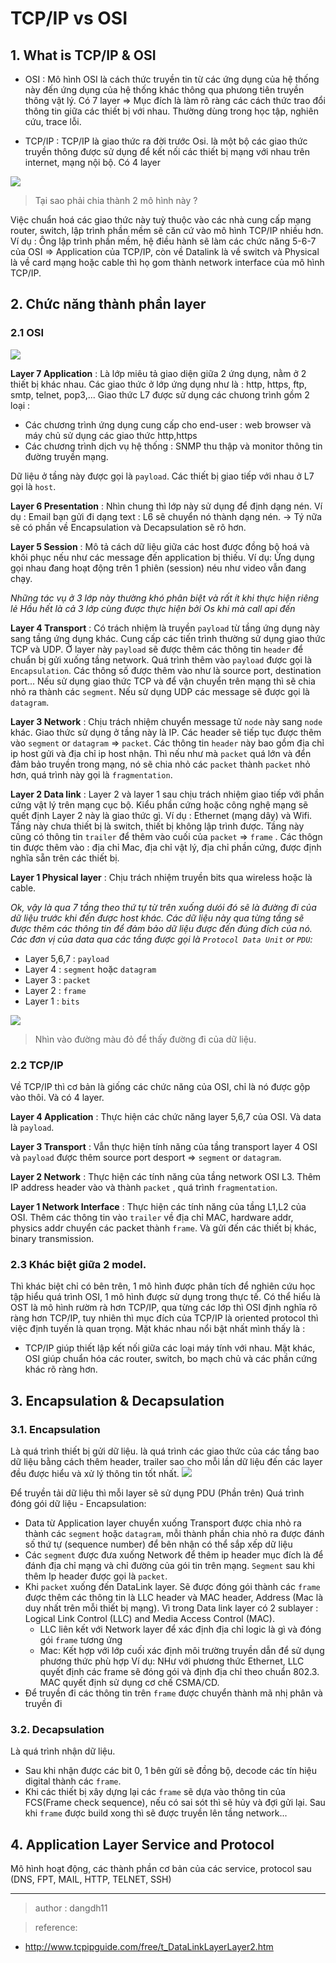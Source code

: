 # **TCP/IP vs OSI**

## 1. What is TCP/IP & OSI

+ OSI : Mô hình OSI là cách thức truyền tin từ các ứng dụng của hệ thống này đến ứng dụng của hệ thống khác thông qua phưong tiên truyền thông vật lý. Có 7 layer => Mục đích là làm rõ ràng các cách thức trao đổi thông tin giữa các thiết bị với nhau. Thường dùng trong học tập, nghiên cứu, trace lỗi.

+ TCP/IP : TCP/IP là giao thức ra đời trước Osi. là một bộ các giao thức truyền thông được sử dụng để kết nối các thiết bị mạng với nhau trên internet, mạng nội bộ. Có 4 layer 

![](https://github.com/dangdh16/OSCP/blob/main/Level_1_Fundamentals/Basics%20of%20Networking/img/2021-08-25-00-14-03.png)

> Tại sao phải chia thành 2 mô hình này ?

Việc chuẩn hoá các giao thức này tuỳ thuộc vào các nhà cung cấp mạng router, switch, lập trình phần mềm sẽ căn cứ vào mô hình TCP/IP nhiều hơn. Ví dụ : Ông lập trình phần mềm, hệ điều hành sẽ làm các chức năng 5-6-7 của OSI => Application của TCP/IP, còn về Datalink là về switch và Physical là về card mạng hoặc cable thì họ gom thành network interface của mô hình TCP/IP. 

## 2. Chức năng thành phần layer

### 2.1 OSI
![](https://github.com/dangdh16/OSCP/blob/main/Level_1_Fundamentals/Basics%20of%20Networking/img/2021-08-25-00-23-37.png)

**Layer 7 Application** : Là lớp miêu tả giao diện giữa 2 ứng dụng, nằm ở 2 thiết bị khác nhau. Các giao thức ở lớp ứng dụng như là : http, https, ftp, smtp, telnet, pop3,... Giao thức L7 được sử dụng các chưong trình gồm 2 loại :
- Các chương trình ứng dụng cung cấp cho end-user : web browser và máy chủ sử dụng các giao thức http,https
- Các chương trình dịch vụ hệ thống : SNMP thu thập và monitor thông tin đường truyền mạng. 

Dữ liệu ở tầng này được gọi là `payload`. Các thiết bị giao tiếp với nhau ở L7 gọi là `host`.

**Layer 6 Presentation** : Nhìn chung thì lớp này sử dụng để định dạng nén. Ví dụ : Email bạn gửi đi dạng text : L6 sẽ chuyển nó thành dạng nén. -> Tý nữa sẽ có phần về Encapsulation và Decapsulation sẽ rõ hơn.

**Layer 5 Session** : Mô tả cách dữ liệu giữa các host được đồng bộ hoá và khôi phục nếu như các message đến application bị thiếu. Ví dụ: Ứng dụng gọi nhau đang hoạt động trên 1 phiên (session) néu như video vẫn đang chạy.

*Những tác vụ ở 3 lớp này thường khó phân biệt và rất ít khi thực hiện riêng lẻ Hầu hết là cả 3 lớp cùng được thực hiện bởi Os khi mà call api đến*

**Layer 4 Transport** : Có trách nhiệm là truyền `payload` từ tầng ứng dụng này sang tầng ứng dụng khác. Cung cấp các tiến trình thường sử dụng giao thức TCP và UDP. Ở layer này `payload` sẽ được thêm các thông tin `header` để chuẩn bị gửi xuống tầng network. Quá trình thêm vào `payload` được gọi là `Encapsulation`. Các thông số được thêm vào như là source port, destination port... Nếu sử dụng giao thức TCP và để vận chuyển trên mạng thì sẽ chia nhỏ ra thành các `segment`. Nếu sử dụng UDP các message sẽ được gọi là `datagram`.

**Layer 3 Network** : Chịu trách nhiệm chuyển message tử `node` này sang `node` khác. Giao thức sử dụng ở tầng này là IP. Các header sẽ tiếp tục được thêm vào `segment` or `datagram` => `packet`. Các thông tin `header` này bao gồm địa chỉ ip host gửi và địa chỉ ip host nhận. Thì nếu như mà `packet` quá lớn và đển đảm bảo truyền trong mạng, nó sẽ chia nhỏ các `packet` thành `packet` nhỏ hơn, quá trình này gọi là `fragmentation`.

**Layer 2 Data link** : Layer 2 và layer 1 sau chịu trách nhiệm giao tiếp với phần cứng vật lý trên mạng cục bộ. Kiểu phần cứng hoặc công nghệ mạng sẽ quết định Layer 2 này là giao thức gì. Ví dụ : Ethernet (mạng dây) và Wifi. Tầng này chưa thiết bị là switch, thiết bị không lập trình được. Tầng này cũng có thông tin `trailer` để thêm vào cuối của `packet` => `frame` . Các thôgn tin được thêm vào : địa chỉ Mac, địa chỉ vật lý, địa chỉ phần cứng, được định nghĩa sẵn trên các thiết bị.

**Layer 1 Physical layer** : Chịu trách nhiệm truyền bits qua wireless hoặc là cable. 

*Ok, vậy là qua 7 tầng theo thứ tự từ trên xuống dưói đó sẽ là đường đi của dữ liệu trước khi đến được host khác. Các dữ liệu này qua từng tầng sẽ được thêm các thông tin để đảm bảo dữ liệu được đến đúng đích của nó. Các đơn vị của data qua các tầng được gọi là `Protocol Data Unit` or `PDU`:*
+ Layer 5,6,7 : `payload`
+ Layer 4 : `segment` hoặc `datagram`
+ Layer 3 : `packet`
+ Layer 2 : `frame`
+ Layer 1 : `bits` 

![](https://github.com/dangdh16/OSCP/blob/main/Level_1_Fundamentals/Basics%20of%20Networking/img/2021-08-25-01-24-51.png)
> Nhìn vào đường màu đỏ để thấy đường đi của dữ liệu.

### 2.2 TCP/IP

Về TCP/IP thì cơ bản là giống các chức năng của OSI, chỉ là nó được gộp vào thôi. Và có 4 layer.

**Layer 4 Application** : Thực hiện các chức năng layer 5,6,7 của OSI. Và data là `payload`.

**Layer 3 Transport** : Vẫn thực hiện tính năng của tầng transport layer 4 OSI và `payload` được thêm source port desport => `segment` or `datagram`.

**Layer 2 Network** : Thực hiện các tính năng của tầng network OSI L3. Thêm IP address header vào và thành `packet` , quá trình `fragmentation`.

**Layer 1 Network Interface** : Thực hiện các tính năng của tầng L1,L2 của OSI. Thêm các thông tin vào `trailer` về địa chỉ MAC, hardware addr, physics addr chuyển các packet thành `frame`. Và gửi đến các thiết bị khác, binary transmission.

### 2.3 Khác biệt giữa 2 model.

Thì khác biệt chỉ có bên trên, 1 mô hình được phân tích để nghiên cứu học tập hiểu quá trình OSI, 1 mô hình được sử dụng trong thực tế. Có thể hiểu là OST là mô hình rườm rà hơn TCP/IP, qua từng các lớp thì OSI định nghĩa rõ ràng hơn TCP/IP, tuy nhiên thì mục đích của TCP/IP là oriented protocol thì việc định tuyến là quan trọng. Mặt khác nhau nổi bật nhất mình thấy là :

+ TCP/IP giúp thiết lập kết nối giữa các loại máy tính với nhau. Mặt khác, OSI giúp chuẩn hóa các router, switch, bo mạch chủ và các phần cứng khác rõ ràng hơn.

## 3. Encapsulation & Decapsulation 

### 3.1. Encapsulation
Là quá trình thiết bị gửi dữ liệu. là quá trình các giao thức của các tầng bao dữ liệu bằng cách thêm header, trailer sao cho mỗi lần dữ liệu đến các layer đều được hiểu và xử lý thông tin tốt nhất.
![](https://github.com/dangdh16/OSCP/blob/main/Level_1_Fundamentals/Basics%20of%20Networking/img/2021-08-26-22-31-51.png)

Để truyền tải dữ liệu thì mỗi layer sẽ sử dụng PDU (Phần trên) 
Quá trình đóng gói dữ liệu - Encapsulation:

+ Data từ Application layer chuyển xuống Transport được chia nhỏ ra thành các `segment` hoặc `datagram`, mỗi thành phần chia nhỏ ra được đánh số thứ tự (sequence number) để bên nhận có thể sắp xếp dữ liệu
+ Các `segment` được đưa xuống Network để thêm ip header mục đích là để đánh địa chỉ mạng và chỉ đường của gói tin trên mạng. `Segment` sau khi thêm Ip header được gọi là `packet`.
+ Khi `packet` xuống đến DataLink layer. Sẽ được đóng gói thành các `frame` được thêm các thông tin là LLC header và MAC header, Address (Mac là duy nhất trên mỗi thiết bị mạng). Vì trong Data link layer có 2 sublayer : Logical Link Control (LLC) and Media Access Control (MAC).
    + LLC liên kết với Network layer để xác định địa chỉ logic là gì và đóng gói `frame` tương ứng
    + Mac: Kết hợp với lớp cuối xác định môi trường truyền dẫn để sử dụng phương thức phù hợp
Ví dụ: NHư với phương thức Ethernet, LLC quyết định các frame sẽ đóng gói và định địa chỉ theo chuẩn 802.3. MAC quyết định sử dụng cơ chế CSMA/CD. 
+ Để truyền đi các thông tin trên `frame` được chuyển thành mã nhị phân và truyền đi

### 3.2. Decapsulation
Là quá trình nhận dữ liệu. 
+ Sau khi nhận được các bit 0, 1 bên gửi sẽ đồng bộ, decode các tín hiệu digital thành các `frame`.
+ Khi các thiết bị xây dựng lại các `frame` sẽ dựa vào thông tin của FCS(Frame check sequence), nếu có sai sót thì sẽ hủy và đợi gửi lại. Sau khi `frame` được build xong thì sẽ được truyền lên tầng network...

## 4. Application Layer Service and Protocol
Mô hình hoạt động, các thành phần cơ bản của các service, protocol sau (DNS, FPT, MAIL, HTTP, TELNET, SSH)



---
>author : dangdh11

>reference:

+ http://www.tcpipguide.com/free/t_DataLinkLayerLayer2.htm
